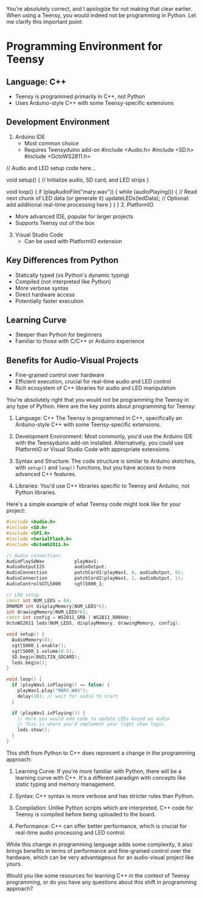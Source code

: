 You're absolutely correct, and I apologize for not making that clear earlier. When using a Teensy, you would indeed not be programming in Python. Let me clarify this important point:

# Programming Environment for Teensy

## Language: C++
- Teensy is programmed primarily in C++, not Python
- Uses Arduino-style C++ with some Teensy-specific extensions

## Development Environment
1. Arduino IDE
   - Most common choice
   - Requires Teensyduino add-on
#include <Audio.h>
#include <SD.h>
#include <OctoWS2811.h>

// Audio and LED setup code here...

void setup() {
  // Initialize audio, SD card, and LED strips
}

void loop() {
  if (playAudioFile("mary.wav")) {
    while (audioPlaying()) {
      // Read next chunk of LED data (or generate it)
      updateLEDs(ledData);
      // Optional: add additional real-time processing here
    }
  }
}
2. PlatformIO
   - More advanced IDE, popular for larger projects
   - Supports Teensy out of the box

3. Visual Studio Code
   - Can be used with PlatformIO extension

## Key Differences from Python
- Statically typed (vs Python's dynamic typing)
- Compiled (not interpreted like Python)
- More verbose syntax
- Direct hardware access
- Potentially faster execution

## Learning Curve
- Steeper than Python for beginners
- Familiar to those with C/C++ or Arduino experience

## Benefits for Audio-Visual Projects
- Fine-grained control over hardware
- Efficient execution, crucial for real-time audio and LED control
- Rich ecosystem of C++ libraries for audio and LED manipulation


You're absolutely right that you would not be programming the Teensy in any type of Python. Here are the key points about programming for Teensy:

1. Language: C++
   The Teensy is programmed in C++, specifically an Arduino-style C++ with some Teensy-specific extensions.

2. Development Environment:
   Most commonly, you'd use the Arduino IDE with the Teensyduino add-on installed. Alternatively, you could use PlatformIO or Visual Studio Code with appropriate extensions.

3. Syntax and Structure:
   The code structure is similar to Arduino sketches, with `setup()` and `loop()` functions, but you have access to more advanced C++ features.

4. Libraries:
   You'd use C++ libraries specific to Teensy and Arduino, not Python libraries.

Here's a simple example of what Teensy code might look like for your project:

```cpp
#include <Audio.h>
#include <SD.h>
#include <SPI.h>
#include <SerialFlash.h>
#include <OctoWS2811.h>

// Audio connections
AudioPlaySdWav           playWav1;
AudioOutputI2S           audioOutput;
AudioConnection          patchCord1(playWav1, 0, audioOutput, 0);
AudioConnection          patchCord2(playWav1, 1, audioOutput, 1);
AudioControlSGTL5000     sgtl5000_1;

// LED setup
const int NUM_LEDS = 64;
DMAMEM int displayMemory[NUM_LEDS*6];
int drawingMemory[NUM_LEDS*6];
const int config = WS2811_GRB | WS2811_800kHz;
OctoWS2811 leds(NUM_LEDS, displayMemory, drawingMemory, config);

void setup() {
  AudioMemory(8);
  sgtl5000_1.enable();
  sgtl5000_1.volume(0.5);
  SD.begin(BUILTIN_SDCARD);
  leds.begin();
}

void loop() {
  if (playWav1.isPlaying() == false) {
    playWav1.play("MARY.WAV");
    delay(10); // wait for audio to start
  }

  if (playWav1.isPlaying()) {
    // Here you would add code to update LEDs based on audio
    // This is where you'd implement your light show logic
    leds.show();
  }
}
```

This shift from Python to C++ does represent a change in the programming approach:

1. Learning Curve: If you're more familiar with Python, there will be a learning curve with C++. It's a different paradigm with concepts like static typing and memory management.

2. Syntax: C++ syntax is more verbose and has stricter rules than Python.

3. Compilation: Unlike Python scripts which are interpreted, C++ code for Teensy is compiled before being uploaded to the board.

4. Performance: C++ can offer better performance, which is crucial for real-time audio processing and LED control.

While this change in programming language adds some complexity, it also brings benefits in terms of performance and fine-grained control over the hardware, which can be very advantageous for an audio-visual project like yours.

Would you like some resources for learning C++ in the context of Teensy programming, or do you have any questions about this shift in programming approach?
